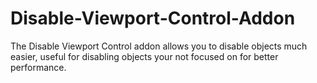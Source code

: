 # Disable-Viewport-Control-Addon
The Disable Viewport Control addon allows you to disable objects much easier, useful for disabling objects your not focused on for better performance.
